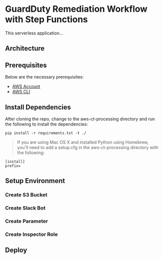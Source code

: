 # GuardDuty Remediation Workflow with Step Functions

This serverless application...

## Architecture

## Prerequisites

Below are the necessary prerequisites:

*	[AWS Account](https://aws.amazon.com/premiumsupport/knowledge-center/create-and-activate-aws-account/)
*	[AWS CLI](https://aws.amazon.com/cli/)

## Install Dependencies

After cloning the repo, change to the aws-ct-processing directory and run the following to install the dependencies:

```
pip install -r requirements.txt -t ./
```

> If you are using Mac OS X and installed Python using Homebrew, you'll need to add a setup.cfg in the aws-ct-processing directory with the following:

```
[install]
prefix=
```

## Setup Environment

### Create S3 Bucket
### Create Slack Bot
### Create Parameter
### Create Inspector Role

## Deploy


